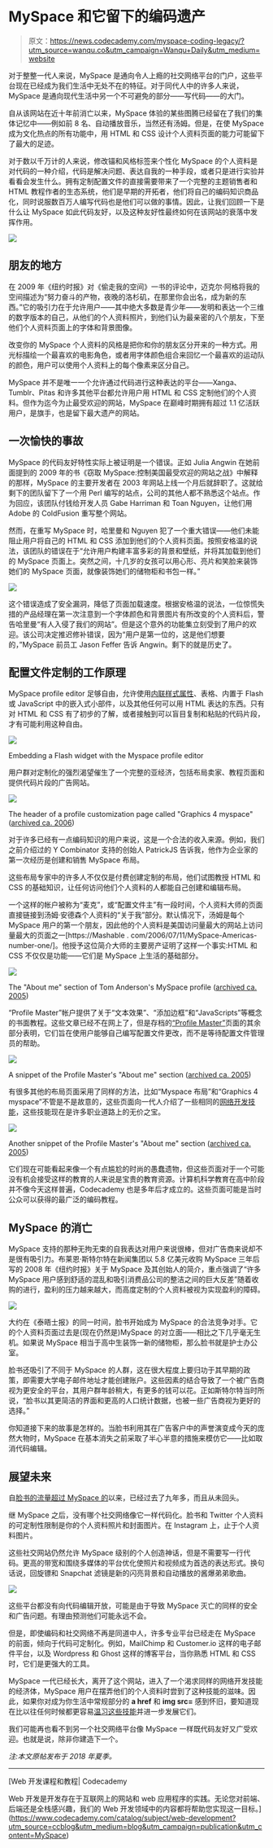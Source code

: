 # MySpace 和它留下的编码遗产

> 原文：<https://news.codecademy.com/myspace-coding-legacy/?utm_source=wanqu.co&utm_campaign=Wanqu+Daily&utm_medium=website>

对于整整一代人来说，MySpace 是通向令人上瘾的社交网络平台的门户，这些平台现在已经成为我们生活中无处不在的特征。对于同代人中的许多人来说，MySpace 是通向现代生活中另一个不可避免的部分——写代码——的大门。

自从该网站在近十年前消亡以来，MySpace 体验的某些图腾已经留在了我们的集体记忆中——例如前 8 名、自动播放音乐，当然还有汤姆。但是，在使 MySpace 成为文化热点的所有功能中，用 HTML 和 CSS 设计个人资料页面的能力可能留下了最大的足迹。

对于数以千万计的人来说，修改锚和风格标签来个性化 MySpace 的个人资料是对代码的一种介绍，代码是解决问题、表达自我的一种手段，或者只是进行实验并看看会发生什么。拥有定制配置文件的直接需要带来了一个完整的主题销售者和 HTML 教程作者的生态系统，他们是早期的开拓者，他们将自己的编码知识商品化，同时说服数百万人编写代码也是他们可以做的事情。因此，让我们回顾一下是什么让 MySpace 如此代码友好，以及这种友好性最终如何在该网站的衰落中发挥作用。

![](img/da0f1900eb32a96cb4a0bb1a196bc6d3.png)

## 朋友的地方

在 2009 年《纽约时报》对《偷走我的空间》一书的评论中，迈克尔·阿格将我的空间描述为“努力奋斗的产物，夜晚的洛杉矶，在那里你会出名，成为新的东西。”它的吸引力在于允许用户——其中绝大多数是青少年——发明和表达一个三维的数字版本的自己，从他们的个人资料照片，到他们认为最亲密的八个朋友，下至他们个人资料页面上的字体和背景图像。

改变你的 MySpace 个人资料的风格是把你和你的朋友区分开来的一种方式。用光标描绘一个最喜欢的电影角色，或者用字体颜色组合来回忆一个最喜欢的运动队的颜色，用户可以使用个人资料上的每个像素来区分自己。

MySpace 并不是唯一一个允许通过代码进行这种表达的平台——Xanga、Tumblr、Pitas 和许多其他平台都允许用户用 HTML 和 CSS 定制他们的个人资料。但作为迄今为止最受欢迎的网站，MySpace 在巅峰时期拥有超过 1.1 亿活跃用户，是旗手，也是留下最大遗产的网站。

## 一次愉快的事故

MySpace 的代码友好特性实际上被证明是一个错误。正如 Julia Angwin 在她前面提到的 2009 年的书《窃取 MySpace:控制美国最受欢迎的网站之战》中解释的那样，MySpace 的主要开发者在 2003 年网站上线一个月后就辞职了。这就给剩下的团队留下了一个用 Perl 编写的站点，公司的其他人都不熟悉这个站点。作为回应，该团队付钱给开发人员 Gabe Harriman 和 Toan Nguyen，让他们用 Adobe 的 ColdFusion 重写整个网站。

然而，在重写 MySpace 时，哈里曼和 Nguyen 犯了一个重大错误——他们未能阻止用户将自己的 HTML 和 CSS 添加到他们的个人资料页面。按照安格温的说法，该团队的错误在于“允许用户构建丰富多彩的背景和壁纸，并将其加载到他们的 MySpace 页面上。突然之间，十几岁的女孩可以用心形、亮片和笑脸来装饰她们的 MySpace 页面，就像装饰她们的储物柜和书包一样。”

![](img/9ca562fe79af757c899d914fd279e12a.png)

这个错误造成了安全漏洞，降低了页面加载速度。根据安格温的说法，一位惊慌失措的产品经理在第一次注意到一个字体颜色和背景图片有所改变的个人资料后，警告哈里曼“有人入侵了我们的网站”。但是这个意外的功能集立刻受到了用户的欢迎。该公司决定推迟修补错误，因为“用户是第一位的，这是他们想要的，”MySpace 前员工 Jason Feffer 告诉 Angwin。剩下的就是历史了。

## 配置文件定制的工作原理

MySpace profile editor 足够自由，允许使用[内联样式属性](https://www.codecademy.com/article/html-inline-styles?utm_source=ccblog&utm_medium=blog&utm_campaign=publication&utm_content=MySpace)、表格、内置于 Flash 或 JavaScript 中的嵌入式小部件，以及其他任何可以用 HTML 表达的东西。只有对 HTML 和 CSS 有了初步的了解，或者接触到可以盲目复制和粘贴的代码片段，才有可能利用这种自由。

![](img/c6ee89c6d7d9841015ad72e8fdaf6a9e.png)

Embedding a Flash widget with the Myspace profile editor



用户群对定制化的强烈渴望催生了一个完整的亚经济，包括布局卖家、教程页面和提供代码片段的广告网站。

![](img/53be7b706661c1dcef0049d07239a838.png)

The header of a profile customization page called "Graphics 4 myspace" ([archived ca. 2006](https://web.archive.org/web/20190318093525/https://web.archive.org/web/20060426230312/http://www.myspace.com:80/index.cfm?fuseaction=user.viewProfile&friendID=2617807&Mytoken=20040716055953))



对于许多已经有一点编码知识的用户来说，这是一个合法的收入来源。例如，我们之前介绍过的 Y Combinator 支持的创始人 PatrickJS 告诉我，他作为企业家的第一次经历是创建和销售 MySpace 布局。

这些布局专家中的许多人不仅仅是付费创建定制的布局，他们试图教授 HTML 和 CSS 的基础知识，让任何访问他们个人资料的人都能自己创建和编辑布局。

一个这样的帐户被称为“麦克”，或“配置文件主”有一段时间，个人资料大师的页面直接链接到汤姆·安德森个人资料的“关于我”部分。默认情况下，汤姆是每个 MySpace 用户的第一个朋友，因此他的个人资料是美国访问量最大的网站上访问量最大的页面之一[https://Mashable . com/2006/07/11/MySpace-Americas-number-one/]。他授予这位简介大师的主要房产证明了这样一个事实:HTML 和 CSS 不仅仅是功能——它们是 MySpace 上生活的基础部分。

![](img/38780305dc39194370c3fe1963caa7e5.png)

The "About me" section of Tom Anderson's MySpace profile ([archived ca. 2005](https://web.archive.org/web/20190318093525/https://web.archive.org/web/20050406102156/https://myspace.com/tom))



“Profile Master”帐户提供了关于“文本效果”、“添加边框”和“JavaScripts”等概念的书面教程。这些文章已经不在网上了，但是存档的[“Profile Master”](https://web.archive.org/web/20050411082526/http://www.myspace.com:80/index.cfm?fuseaction=user.viewprofile&friendid=812799)页面的其余部分表明，它们旨在使用户能够自己编写配置文件更改，而不是等待配置文件管理员的帮助。

![](img/bb753f2396b29566ee6a9580144cb121.png)

A snippet of the Profile Master's "About me" section ([archived ca. 2005](https://web.archive.org/web/20190318093525/https://web.archive.org/web/20050411082526/http://www.myspace.com:80/index.cfm?fuseaction=user.viewprofile&friendid=812799))



有很多其他的布局页面采用了同样的方法，比如“Myspace 布局”和“Graphics 4 myspace”不管是不是故意的，这些页面向一代人介绍了一些相同的[网络开发技能](https://www.codecademy.com/catalog/subject/web-development?utm_source=ccblog&utm_medium=blog&utm_campaign=publication&utm_content=MySpace)，这些技能现在是许多职业道路上的无价之宝。

![](img/ca3c29422ca86943263c68ecf610b924.png)

Another snippet of the Profile Master's "About me" section ([archived ca. 2005](https://web.archive.org/web/20190318093525/https://web.archive.org/web/20050411082526/http://www.myspace.com:80/index.cfm?fuseaction=user.viewprofile&friendid=812799))



它们现在可能看起来像一个有点尴尬的时尚的愚蠢遗物，但这些页面对于一个可能没有机会接受这样的教育的人来说是宝贵的教育资源。计算机科学教育在高中阶段并不像今天这样普遍，Codecademy 也是多年后才成立的。这些页面可能是当时公众可以获得的最广泛的编码教程。

## MySpace 的消亡

MySpace 支持的那种无拘无束的自我表达对用户来说很棒，但对广告商来说却不是很有吸引力。布莱恩·斯特尔特在新闻集团以 5.8 亿美元收购 MySpace 三年后写的 2008 年《纽约时报》关于 MySpace 及其创始人的简介，重点强调了“许多 MySpace 用户感到舒适的混乱和吸引消费品公司的整洁之间的巨大反差”随着收购的进行，盈利的压力越来越大，而高度定制的个人资料被视为实现盈利的障碍。

![](img/937410ce3e404634183c4e49ebd6fa23.png)

大约在《泰晤士报》的同一时间，脸书开始成为 MySpace 的合法竞争对手。它的个人资料页面过去是(现在仍然是)MySpace 的对立面——相比之下几乎毫无生机。如果说 MySpace 相当于高中生装饰一新的储物柜，那么脸书就是护士办公室。

脸书还吸引了不同于 MySpace 的人群，这在很大程度上要归功于其早期的政策，即需要大学电子邮件地址才能创建账户。这些因素的结合导致了一个被广告商视为更安全的平台，其用户群年龄稍大，有更多的钱可以花。正如斯特尔特当时所说，“脸书以其更简洁的界面和更高的人口统计数据，也被一些广告商视为更好的选择。”

你知道接下来的故事是怎样的。当脸书利用其在广告客户中的声誉演变成今天的庞然大物时，MySpace 在基本消失之前采取了半心半意的措施来模仿它——比如取消代码编辑。

## 展望未来

自[脸书的流量超过 MySpace 的](https://www.pcworld.com/article/166794/Facebook_Overtakes_MySpace_in_US.html)以来，已经过去了九年多，而且从未回头。

继 MySpace 之后，没有哪个社交网络像它一样代码化。脸书和 Twitter 个人资料的可定制性限制是你的个人资料照片和封面图片。在 Instagram 上，止于个人资料图片。

这些社交网站仍然允许 MySpace 级别的个人创造神话，但是不需要写一行代码。更高的带宽和围绕多媒体的平台优化使照片和视频成为首选的表达形式。换句话说，回旋镖和 Snapchat 滤镜是新的闪亮背景和自动播放的酱爆弟弟歌曲。

![](img/550d1eaef219373843b461d4fe54cbf9.png)

这些平台都没有向代码编辑开放，可能是由于导致 MySpace 灭亡的同样的安全和广告问题。有理由预测他们可能永远不会。

但是，即使编码和社交网络不再是同道中人，许多专业平台已经走在 MySpace 的前面，倾向于代码可定制化。例如，MailChimp 和 Customer.io 这样的电子邮件平台，以及 Wordpress 和 Ghost 这样的博客平台，当你熟悉 HTML 和 CSS 时，它们是更强大的工具。

MySpace 一代已经长大，离开了这个网站，进入了一个渴求同样的网络开发技能的经济体，MySpace 用户在摆弄他们的个人资料时尝到了这种技能的滋味。因此，如果你对成为你生活中常规部分的 **a href** 和 **img src=** 感到怀旧，要知道现在比以往任何时候都更容易[温习这些技能](https://www.codecademy.com/catalog/language/html-css?utm_source=ccblog&utm_medium=blog&utm_campaign=publication&utm_content=MySpace)并进一步发展它们。

我们可能再也看不到另一个社交网络平台像 MySpace 一样既代码友好又广受欢迎。也就是说，除非你建造下一个。

*注:本文原帖发布于 2018 年夏季。*

* * *

 [Web 开发课程和教程| Codecademy

Web 开发是开发存在于互联网上的网站和 web 应用程序的实践。无论您对前端、后端还是全栈感兴趣，我们的 Web 开发领域中的内容都将帮助您实现这一目标。](https://www.codecademy.com/catalog/subject/web-development?utm_source=ccblog&utm_medium=blog&utm_campaign=publication&utm_content=MySpace) 